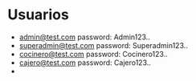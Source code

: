 # Usuarios
- admin@test.com password: Admin123..
- superadmin@test.com password: Superadmin123..
- cocinero@test.com password: Cocinero123..
- cajero@test.com password: Cajero123..
- 
